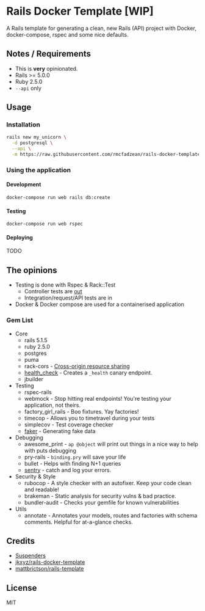 # Rails Docker Template [WIP]

A Rails template for generating a clean, new Rails (API) project with Docker, docker-compose, rspec and some nice defaults.

## Notes / Requirements

* This is **very** opinionated.
* Rails >= 5.0.0
* Ruby 2.5.0
* `--api` only

## Usage

### Installation

```sh
rails new my_unicorn \
  -d postgresql \
  --api \
  -m https://raw.githubusercontent.com/rmcfadzean/rails-docker-template/master/template.rb
```

### Using the application

#### Development

`docker-compose run web rails db:create`

#### Testing

`docker-compose run web rspec`

#### Deploying

TODO

## The opinions

* Testing is done with Rspec & Rack::Test
  * Controller tests are [out](https://github.com/rails/rails/issues/18950#issuecomment-77924771)
  * Integration/request/API tests are in
* Docker & Docker compose are used for a containerised application

### Gem List

* Core
  * rails 5.1.5
  * ruby 2.5.0
  * postgres
  * puma
  * rack-cors - [Cross-origin resource sharing](https://en.wikipedia.org/wiki/Cross-origin_resource_sharing)
  * [health_check](https://github.com/ianheggie/health_check) - Creates a `_health` canary endpoint.
  * jbuilder
* Testing
  * rspec-rails
  * webmock - Stop hitting real endpoints! You're testing your application, not theirs.
  * factory_girl_rails - Boo fixtures. Yay factories!
  * timecop - Allows you to timetravel during your tests
  * simplecov - Test coverage checker
  * [faker](https://github.com/stympy/faker) - Generating fake data
* Debugging
  * awesome_print - `ap @object` will print out things in a nice way to help with puts debugging
  * pry-rails - `binding.pry` will save your life
  * bullet - Helps with finding N+1 queries
  * [sentry](https://sentry.io) - catch and log your errors.
* Security & Style
  * rubocop - A style checker with an autofixer. Keep your code clean and readable!
  * brakeman - Static analysis for security vulns & bad practice.
  * bundler-audit - Checks your gemfile for known vulnerabilities
* Utils
  * annotate - Annotates your models, routes and factories with schema comments. Helpful for at-a-glance checks.

## Credits

* [Suspenders](https://github.com/thoughtbot/suspenders/)
* [jkxyz/rails-docker-template](https://github.com/jkxyz/rails-docker-template)
* [mattbrictson/rails-template](https://github.com/mattbrictson/rails-template)

## License

MIT
